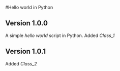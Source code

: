 #Hello world in Python

## Version 1.0.0

A simple _hello world_ script in Python.
Added *Class_1*

## Version 1.0.1

Added *Class_2*
